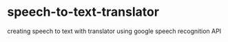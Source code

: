 # speech-to-text-translator
 creating speech to text with translator using google speech recognition API
